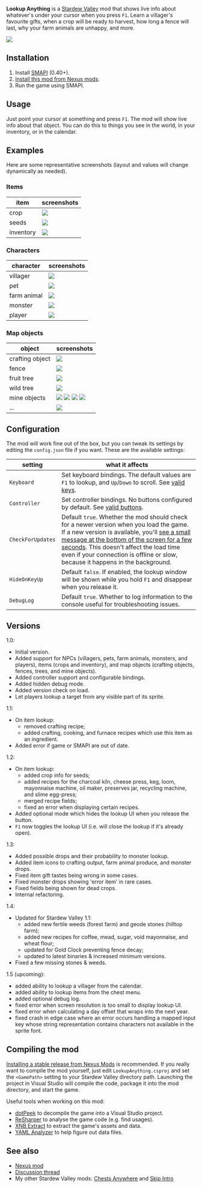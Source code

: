 ﻿**Lookup Anything** is a [Stardew Valley](http://stardewvalley.net/) mod that shows live info about
whatever's under your cursor when you press `F1`. Learn a villager's favourite gifts, when a crop
will be ready to harvest, how long a fence will last, why your farm animals are unhappy, and more.

![](screenshots/animated.gif)

## Installation
1. Install [SMAPI](https://github.com/ClxS/SMAPI) (0.40+).
2. [Install this mod from Nexus mods](http://www.nexusmods.com/stardewvalley/mods/541/).
3. Run the game using SMAPI.

## Usage
Just point your cursor at something and press `F1`. The mod will show live info about that object.
You can do this to things you see in the world, in your inventory, or in the calendar.

## Examples
Here are some representative screenshots (layout and values will change dynamically as needed).

### Items
| item        | screenshots |
| ----------- | ----------- |
| crop        | ![](screenshots/crop.png) |
| seeds       | ![](screenshots/seeds.png) |
| inventory   | ![](screenshots/item.png) |

### Characters
| character   | screenshots |
| ----------- | ----------- |
| villager    | ![](screenshots/villager.png) |
| pet         | ![](screenshots/pet.png) |
| farm animal | ![](screenshots/farm-animal.png) |
| monster     | ![](screenshots/monster.png) |
| player      | ![](screenshots/player.png) |

### Map objects
| object          | screenshots |
| --------------- | ----------- |
| crafting object | ![](screenshots/crafting.png) |
| fence           | ![](screenshots/fence.png) |
| fruit tree      | ![](screenshots/fruit-tree.png) |
| wild tree       | ![](screenshots/wild-tree.png) |
| mine objects    | ![](screenshots/mine-gem.png) ![](screenshots/mine-ore.png) ![](screenshots/mine-stone.png) ![](screenshots/mine-ice.png) |
| ...             | ![](screenshots/artifact-spot.png) |

## Configuration
The mod will work fine out of the box, but you can tweak its settings by editing the `config.json`
file if you want. These are the available settings:

| setting           | what it affects
| ----------------- | -------------------
| `Keyboard`        | Set keyboard bindings. The default values are `F1` to lookup, and `Up`/`Down` to scroll. See [valid keys](https://msdn.microsoft.com/en-us/library/microsoft.xna.framework.input.keys.aspx).
| `Controller`      | Set controller bindings. No buttons configured by default. See [valid buttons](https://msdn.microsoft.com/en-us/library/microsoft.xna.framework.input.buttons.aspx).
| `CheckForUpdates` | Default `true`. Whether the mod should check for a newer version when you load the game. If a new version is available, you'll [see a small message at the bottom of the screen for a few seconds](screenshots/new-version-message.png). This doesn't affect the load time even if your connection is offline or slow, because it happens in the background.
| `HideOnKeyUp`     | Default `false`. If enabled, the lookup window will be shown while you hold `F1` and disappear when you release it.
| `DebugLog`        | Default `true`. Whether to log information to the console useful for troubleshooting issues.

## Versions
1.0:
* Initial version.
* Added support for NPCs (villagers, pets, farm animals, monsters, and players), items (crops and
   inventory), and map objects (crafting objects, fences, trees, and mine objects).
* Added controller support and configurable bindings.
* Added hidden debug mode.
* Added version check on load.
* Let players lookup a target from any visible part of its sprite.

1.1:
* On item lookup:
  * removed crafting recipe;
  * added crafting, cooking, and furnace recipes which use this item as an ingredient.
* Added error if game or SMAPI are out of date.

1.2:
* On item lookup:
  * added crop info for seeds;
  * added recipes for the charcoal kiln, cheese press, keg, loom, mayonnaise machine, oil maker,
    preserves jar, recycling machine, and slime egg-press;
  * merged recipe fields;
  * fixed an error when displaying certain recipes.
* Added optional mode which hides the lookup UI when you release the button.
* `F1` now toggles the lookup UI (i.e. will close the lookup if it's already open).

1.3:
* Added possible drops and their probability to monster lookup.
* Added item icons to crafting output, farm animal produce, and monster drops.
* Fixed item gift tastes being wrong in some cases.
* Fixed monster drops showing 'error item' in rare cases.
* Fixed fields being shown for dead crops.
* Internal refactoring.

1.4:
* Updated for Stardew Valley 1.1:
  * added new fertile weeds (forest farm) and geode stones (hilltop farm);
  * added new recipes for coffee, mead, sugar, void mayonnaise, and wheat flour;
  * updated for Gold Clock preventing fence decay;
  * updated to latest binaries & increased minimum versions.
* Fixed a few missing stones & weeds.

1.5 (upcoming):
* added ability to lookup a villager from the calendar.
* added ability to lookup items from the chest menu.
* added optional debug log.
* fixed error when screen resolution is too small to display lookup UI.
* fixed error when calculating a day offset that wraps into the next year.
* fixed crash in edge case where an error occurs handling a mapped input key whose string representation contains characters not available in the sprite font.

## Compiling the mod
[Installing a stable release from Nexus Mods](http://www.nexusmods.com/stardewvalley/mods/541/) is
recommended. If you really want to compile the mod yourself, just edit `LookupAnything.csproj` and
set the `<GamePath>` setting to your Stardew Valley directory path. Launching the project in Visual
Studio will compile the code, package it into the mod directory, and start the game.

Useful tools when working on this mod:
* [dotPeek](https://www.jetbrains.com/decompiler/) to decompile the game into a Visual Studio
  project.
* [ReSharper](https://www.jetbrains.com/resharper/) to analyse the game code (e.g. find usages).
* [XNB Extract](http://community.playstarbound.com/threads/modding-guides-and-general-modding-discussion-redux.109131/)
  to extract the game's assets and data.
* [YAML Analyzer](http://catox.free.fr/StardewTools/yaml_analyzer.html) to help figure out data
  files.

## See also
* [Nexus mod](http://www.nexusmods.com/stardewvalley/mods/518)
* [Discussion thread](http://community.playstarbound.com/threads/smapi-lookup-anything.122929/)
* My other Stardew Valley mods: [Chests Anywhere](https://github.com/Pathoschild/ChestsAnywhere) and [Skip Intro](https://github.com/Pathoschild/StardewValley.SkipIntro)